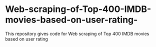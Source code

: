 # Web-scraping-of-Top-400-IMDB-movies-based-on-user-rating-
This repository gives code for Web scraping of Top 400 IMDB movies based on user rating 

